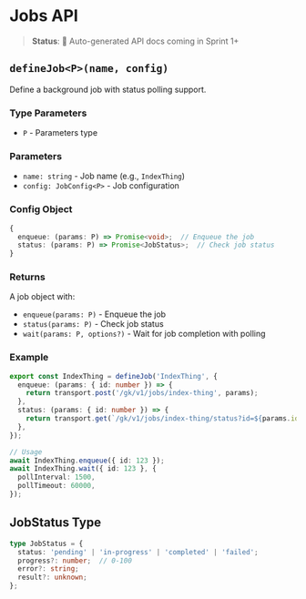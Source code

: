 # Jobs API

> **Status**: 🚧 Auto-generated API docs coming in Sprint 1+

## `defineJob<P>(name, config)`

Define a background job with status polling support.

### Type Parameters

- `P` - Parameters type

### Parameters

- `name: string` - Job name (e.g., `IndexThing`)
- `config: JobConfig<P>` - Job configuration

### Config Object

```typescript
{
  enqueue: (params: P) => Promise<void>;  // Enqueue the job
  status: (params: P) => Promise<JobStatus>;  // Check job status
}
```

### Returns

A job object with:

- `enqueue(params: P)` - Enqueue the job
- `status(params: P)` - Check job status
- `wait(params: P, options?)` - Wait for job completion with polling

### Example

```typescript
export const IndexThing = defineJob('IndexThing', {
  enqueue: (params: { id: number }) => {
    return transport.post('/gk/v1/jobs/index-thing', params);
  },
  status: (params: { id: number }) => {
    return transport.get(`/gk/v1/jobs/index-thing/status?id=${params.id}`);
  },
});

// Usage
await IndexThing.enqueue({ id: 123 });
await IndexThing.wait({ id: 123 }, {
  pollInterval: 1500,
  pollTimeout: 60000,
});
```

## JobStatus Type

```typescript
type JobStatus = {
  status: 'pending' | 'in-progress' | 'completed' | 'failed';
  progress?: number;  // 0-100
  error?: string;
  result?: unknown;
};
```
